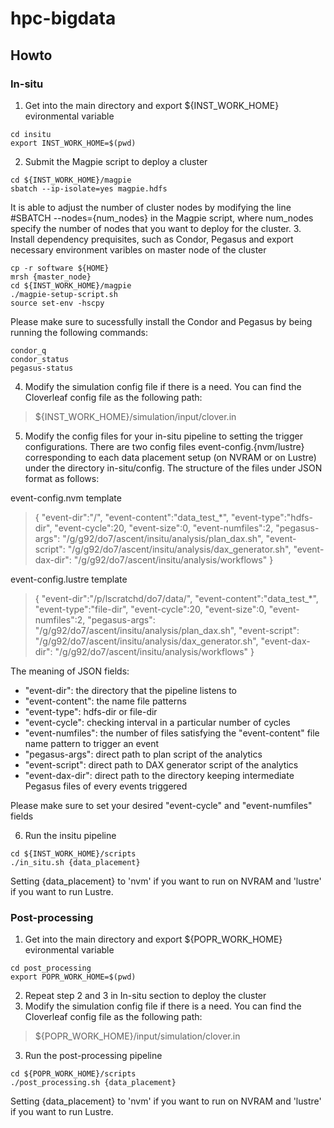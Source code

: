 # hpc-bigdata
## Howto
### In-situ
1. Get into the main directory and export ${INST_WORK_HOME} evironmental variable
```
cd insitu
export INST_WORK_HOME=$(pwd)
```
2. Submit the Magpie script to deploy a cluster 
```
cd ${INST_WORK_HOME}/magpie
sbatch --ip-isolate=yes magpie.hdfs
```
It is able to adjust the number of cluster nodes by modifying the line #SBATCH --nodes={num_nodes} in the Magpie script, where num_nodes specify the number of nodes that you want to deploy for the cluster. 
3. Install dependency prequisites, such as Condor, Pegasus and export necessary environment varibles on master node of the cluster
```
cp -r software ${HOME}
mrsh {master_node}
cd ${INST_WORK_HOME}/magpie
./magpie-setup-script.sh 
source set-env -hscpy
```
Please make sure to sucessfully install the Condor and Pegasus by being running the following commands:
```
condor_q
condor_status
pegasus-status
```
4. Modify the simulation config file if there is a need.
You can find the Cloverleaf config file as the following path:
> ${INST_WORK_HOME}/simulation/input/clover.in
5. Modify the config files for your in-situ pipeline to setting the trigger configurations. There are two config files event-config.{nvm/lustre} corresponding to each data placement setup (on NVRAM or on Lustre) under the directory in-situ/config. The structure of the files under JSON format as follows:

event-config.nvm template
> {
> "event-dir":"/",
> "event-content":"data_test_*",
> "event-type":"hdfs-dir",
> "event-cycle":20,
> "event-size":0,
> "event-numfiles":2,
> "pegasus-args": "/g/g92/do7/ascent/insitu/analysis/plan_dax.sh",
> "event-script": "/g/g92/do7/ascent/insitu/analysis/dax_generator.sh",
> "event-dax-dir": "/g/g92/do7/ascent/insitu/analysis/workflows"
>}

event-config.lustre template
>{
> "event-dir":"/p/lscratchd/do7/data/",
> "event-content":"data_test_*",
> "event-type":"file-dir",
> "event-cycle":20,
> "event-size":0,
> "event-numfiles":2,
> "pegasus-args": "/g/g92/do7/ascent/insitu/analysis/plan_dax.sh",
> "event-script": "/g/g92/do7/ascent/insitu/analysis/dax_generator.sh",
> "event-dax-dir": "/g/g92/do7/ascent/insitu/analysis/workflows"
>}

The meaning of JSON fields:
- "event-dir": the directory that the pipeline listens to 
- "event-content": the name file patterns
- "event-type": hdfs-dir or file-dir
- "event-cycle": checking interval in a particular number of cycles
- "event-numfiles": the number of files satisfying the "event-content" file name pattern to trigger an event
- "pegasus-args": direct path to plan script of the analytics
- "event-script": direct path to DAX generator script of the analytics
- "event-dax-dir": direct path to the directory keeping intermediate Pegasus files of every events triggered

Please make sure to set your desired "event-cycle" and "event-numfiles" fields 

6. Run the insitu pipeline
```
cd ${INST_WORK_HOME}/scripts
./in_situ.sh {data_placement}
```
Setting {data_placement} to 'nvm' if you want to run on NVRAM and 'lustre' if you want to run Lustre.

### Post-processing
1. Get into the main directory and export ${POPR_WORK_HOME} evironmental variable
```
cd post_processing
export POPR_WORK_HOME=$(pwd)
```
2. Repeat step 2 and 3 in In-situ section to deploy the cluster
3. Modify the simulation config file if there is a need.
You can find the Cloverleaf config file as the following path:
> ${POPR_WORK_HOME}/input/simulation/clover.in

3. Run the post-processing pipeline
```
cd ${POPR_WORK_HOME}/scripts
./post_processing.sh {data_placement}
```
Setting {data_placement} to 'nvm' if you want to run on NVRAM and 'lustre' if you want to run Lustre.
